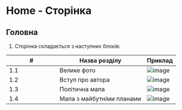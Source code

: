 # Home - Сторінка

## Головна

1. Сторінка складається з наступних блоків:

<table><thead><tr><th width="122.33333333333331">#</th><th>Назва розділу</th><th>Приклад</th></tr></thead><tbody><tr><td>1.1</td><td>Велике фото</td><td><img src="https://github.com/scholokov/long-travel-2/assets/22824947/b8a8b877-5c57-48cb-815b-dab96861f6cb" alt="image"></td></tr><tr><td>1.2</td><td>Вступ про автора</td><td><img src="https://github.com/scholokov/long-travel-2/assets/22824947/e9ae4520-051b-4893-b5d0-6ca50c4c7cb6" alt="image"></td></tr><tr><td>1.3</td><td>Політична мапа</td><td><img src="https://github.com/scholokov/long-travel-2/assets/22824947/90ff47cd-67a6-4fbc-950e-65beeaefc400" alt="image"></td></tr><tr><td>1.4</td><td>Мапа з майбутніми планами</td><td><img src="https://github.com/scholokov/long-travel-2/assets/22824947/e11c480d-768e-453b-a942-b97853cbf2e9" alt="image"></td></tr></tbody></table>


